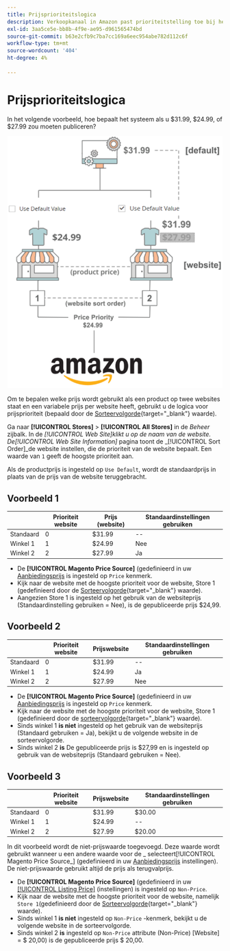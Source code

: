```yaml
---
title: Prijsprioriteitslogica
description: Verkoopkanaal in Amazon past prioriteitstelling toe bij het bepalen van de gepubliceerde prijs voor een Amazon-aanbieding.
exl-id: 3aa5ce5e-bb8b-4f9e-ae95-d961565474bd
source-git-commit: b63e2cfb9c7ba7cc169a6eec954abe782d112c6f
workflow-type: tm+mt
source-wordcount: '404'
ht-degree: 4%

---
```


# Prijsprioriteitslogica

In het volgende voorbeeld, hoe bepaalt het systeem als u $31.99, $24.99, of $27.99 zou moeten publiceren?

![Omvang van de handelsprijs](assets/amazon-price-scope.png)

Om te bepalen welke prijs wordt gebruikt als een product op twee websites staat en een variabele prijs per website heeft, gebruikt u de logica voor prijsprioriteit (bepaald door de [Sorteervolgorde](https://docs.magento.com/user-guide/stores/stores-all-create-view.html){target="_blank"} waarde).

Ga naar **[!UICONTROL Stores]** > **[!UICONTROL All Stores]** in de _Beheer_ zijbalk. In de _[!UICONTROL Web Site]_klikt u op de naam van de website. De_[!UICONTROL Web Site Information]_ pagina toont de _[!UICONTROL Sort Order]_de website instellen, die de prioriteit van de website bepaalt. Een waarde van `1` geeft de hoogste prioriteit aan.

Als de productprijs is ingesteld op `Use Default`, wordt de standaardprijs in plaats van de prijs van de website teruggebracht.

## Voorbeeld 1

|  | Prioriteit website | Prijs (website) | Standaardinstellingen gebruiken |
|---|---|---|---|
| Standaard | 0 | $31.99 | -- |
| Winkel 1 | 1 | $24.99 | Nee |
| Winkel 2 | 2 | $27.99 | Ja |

- De **[!UICONTROL Magento Price Source]** (gedefinieerd in uw [Aanbiedingsprijs](./listing-price.md) is ingesteld op `Price` kenmerk.
- Kijk naar de website met de hoogste prioriteit voor de website, Store 1 (gedefinieerd door de [Sorteervolgorde](https://docs.magento.com/user-guide/stores/stores-all-create-view.html){target="_blank"} waarde).
- Aangezien Store 1 is ingesteld op het gebruik van de websiteprijs (Standaardinstelling gebruiken = Nee), is de gepubliceerde prijs $24,99.

## Voorbeeld 2

|  | Prioriteit website | Prijswebsite | Standaardinstellingen gebruiken |
|---|---|---|---|
| Standaard | 0 | $31.99 | -- |
| Winkel 1 | 1 | $24.99 | Ja |
| Winkel 2 | 2 | $27.99 | Nee |

- De **[!UICONTROL Magento Price Source]** (gedefinieerd in uw [Aanbiedingsprijs](./listing-price.md) is ingesteld op `Price` kenmerk.
- Kijk naar de website met de hoogste prioriteit voor de website, Store 1 (gedefinieerd door de [sorteervolgorde](https://docs.magento.com/user-guide/stores/stores-all-create-view.html){target="_blank"} waarde).
- Sinds winkel 1 **is niet** ingesteld op het gebruik van de websiteprijs (Standaard gebruiken = Ja), bekijkt u de volgende website in de sorteervolgorde.
- Sinds winkel 2 **is** De gepubliceerde prijs is $27,99 en is ingesteld op gebruik van de websiteprijs (Standaard gebruiken = Nee).

## Voorbeeld 3

|  | Prioriteit website | Prijswebsite | Standaardinstellingen gebruiken |
|---|---|---|---|
| Standaard | 0 | $31.99 | $30.00 |
| Winkel 1 | 1 | $24.99 | -- |
| Winkel 2 | 2 | $27.99 | $20.00 |

In dit voorbeeld wordt de niet-prijswaarde toegevoegd. Deze waarde wordt gebruikt wanneer u een andere waarde voor de _ selecteert[!UICONTROL Magento Price Source_] (gedefinieerd in uw [Aanbiedingsprijs](./listing-price.md) instellingen). De niet-prijswaarde gebruikt altijd de prijs als terugvalprijs.

- De **[!UICONTROL Magento Price Source]** (gedefinieerd in uw [[!UICONTROL Listing Price]](./listing-price.md) (instellingen) is ingesteld op `Non-Price`.
- Kijk naar de website met de hoogste prioriteit voor de website, namelijk `Store 1`(gedefinieerd door de [Sorteervolgorde](https://docs.magento.com/user-guide/stores/stores-all-create-view.html){target="_blank"} waarde).
- Sinds winkel 1 **is niet** ingesteld op `Non-Price` -kenmerk, bekijkt u de volgende website in de sorteervolgorde.
- Sinds winkel 2 **is** ingesteld op `Non-Price` attribute (Non-Price) [Website] = $ 20,00) is de gepubliceerde prijs $ 20,00.
